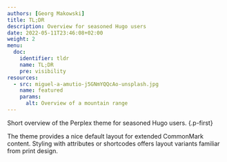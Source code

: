 ```yaml
---
authors: [Georg Makowski]
title: TL;DR
description: Overview for seasoned Hugo users
date: 2022-05-11T23:46:08+02:00 
weight: 2
menu:
  doc:
    identifier: tldr
    name: TL;DR
    pre: visibility
resources: 
  - src: miguel-a-amutio-j5GNmYQQcAo-unsplash.jpg
    name: featured
    params:
      alt: Overview of a mountain range
---
```


Short overview of the Perplex theme for seasoned Hugo users.
{.p-first} <!--more-->

The theme provides a nice default layout for extended CommonMark content. Styling with attributes or shortcodes offers layout variants familiar from print design.
